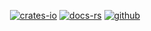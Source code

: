 <div align="center">

[![crates-io](https://img.shields.io/crates/v/bitbag.svg)](https://crates.io/crates/bitbag)
[![docs-rs](https://docs.rs/bitbag/badge.svg)](https://docs.rs/bitbag)
[![github](https://img.shields.io/static/v1?label=&message=github&color=grey&logo=github)](https://github.com/aatifsyed/bitbag)

</div>

<!-- cargo-rdme -->
